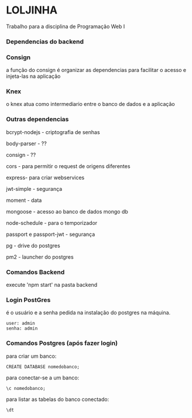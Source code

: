 # LOLJINHA

Trabalho para a disciplina de Programação Web I

### Dependencias do backend

### Consign 

a função do consign é organizar as dependencias para facilitar o acesso e injeta-las na aplicação

### Knex 

o knex atua como intermediario entre o banco de dados e a aplicação

### Outras dependencias 

bcrypt-nodejs - criptografia de senhas

body-parser - ??

consign - ??

cors - para permitir o request de origens diferentes

express- para criar webservices

jwt-simple - segurança

moment - data

mongoose - acesso ao banco de dados mongo db

node-schedule - para o temporizador

passport e passport-jwt - segurança

pg - drive do postgres

pm2 - launcher do postgres

### Comandos Backend

execute 'npm start' na pasta backend

### Login PostGres

é o usuário e a senha pedida na instalação do postgres na máquina. 

```
user: admin
senha: admin
```

### Comandos Postgres (após fazer login)

para criar um banco:

```
CREATE DATABASE nomedobanco;
```

para conectar-se a um banco:

```
\c nomedobanco;
```

para listar as tabelas do banco conectado:

```
\dt
```

